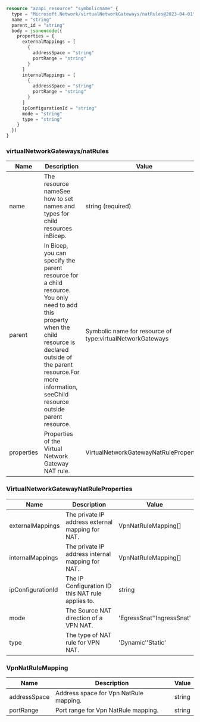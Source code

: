 ```terraform
resource "azapi_resource" "symbolicname" {
  type = "Microsoft.Network/virtualNetworkGateways/natRules@2023-04-01"
  name = "string"
  parent_id = "string"
  body = jsonencode({
    properties = {
      externalMappings = [
        {
          addressSpace = "string"
          portRange = "string"
        }
      ]
      internalMappings = [
        {
          addressSpace = "string"
          portRange = "string"
        }
      ]
      ipConfigurationId = "string"
      mode = "string"
      type = "string"
    }
  })
}

```

### virtualNetworkGateways/natRules

| Name | Description | Value |
|-|-|-|
| name | The resource nameSee how to set names and types for child resources inBicep. | string (required) |
| parent | In Bicep, you can specify the parent resource for a child resource. You only need to add this property when the child resource is declared outside of the parent resource.For more information, seeChild resource outside parent resource. | Symbolic name for resource of type:virtualNetworkGateways |
| properties | Properties of the Virtual Network Gateway NAT rule. | VirtualNetworkGatewayNatRuleProperties |


### VirtualNetworkGatewayNatRuleProperties

| Name | Description | Value |
|-|-|-|
| externalMappings | The private IP address external mapping for NAT. | VpnNatRuleMapping[] |
| internalMappings | The private IP address internal mapping for NAT. | VpnNatRuleMapping[] |
| ipConfigurationId | The IP Configuration ID this NAT rule applies to. | string |
| mode | The Source NAT direction of a VPN NAT. | 'EgressSnat''IngressSnat' |
| type | The type of NAT rule for VPN NAT. | 'Dynamic''Static' |


### VpnNatRuleMapping

| Name | Description | Value |
|-|-|-|
| addressSpace | Address space for Vpn NatRule mapping. | string |
| portRange | Port range for Vpn NatRule mapping. | string |


